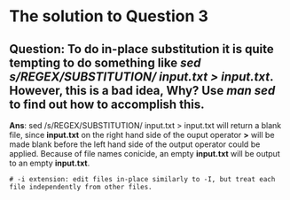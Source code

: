 # The solution to Question 3
## Question: To do in-place substitution it is quite tempting to do something like *sed s/REGEX/SUBSTITUTION/ input.txt > input.txt*. However, this is a bad idea, Why? Use *man sed* to find out how to accomplish this.

**Ans**: sed /s/REGEX/SUBSTITUTION/ input.txt > input.txt will return a blank file, since **input.txt** on the right hand side of the ouput operator **>** will be made blank before the left hand side of the output operator could be applied. Because of file names conicide, an empty **input.txt** will be output to an empty **input.txt**.

```shell
# -i extension: edit files in-place similarly to -I, but treat each file independently from other files. 
```
